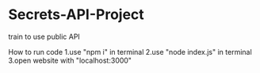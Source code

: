 # Secrets-API-Project
train to use public API

How to run code
1.use "npm i" in terminal
2.use "node index.js" in terminal
3.open website with "localhost:3000"
